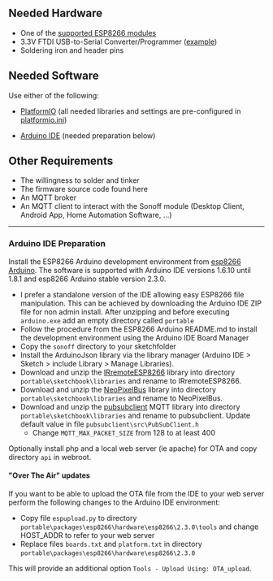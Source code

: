 ## Needed Hardware

* One of the [supported ESP8266 modules](https://github.com/arendst/Sonoff-Tasmota/blob/master/README.md)
* 3.3V FTDI USB-to-Serial Converter/Programmer ([example](https://www.sparkfun.com/products/9873))
* Soldering iron and header pins

## Needed Software

Use either of the following:

* [PlatformIO](http://platformio.org) (all needed libraries and settings are pre-configured in [platformio.ini](https://github.com/arendst/Sonoff-Tasmota/blob/master/platformio.ini))

* [Arduino IDE](https://www.arduino.cc/en/Main/Software) (needed preparation below)

## Other Requirements

* The willingness to solder and tinker
* The firmware source code found here
* An MQTT broker
* An MQTT client to interact with the Sonoff module (Desktop Client, Android App, Home Automation Software, ...)

----

### Arduino IDE Preparation

Install the ESP8266 Arduino development environment from [esp8266 Arduino](https://github.com/esp8266/Arduino). The software is supported with Arduino IDE versions 1.6.10 until 1.8.1 and esp8266 Arduino stable version 2.3.0.

- I prefer a standalone version of the IDE allowing easy ESP8266 file manipulation. This can be achieved by downloading the Arduino IDE ZIP file for non admin install. After unzipping and before executing ```arduino.exe``` add an empty directory called ```portable```
- Follow the procedure from the ESP8266 Arduino README.md to install the development environment using the Arduino IDE Board Manager
- Copy the ```sonoff``` directory to your sketchfolder
- Install the ArduinoJson library via the library manager (Arduino IDE > Sketch > include Library > Manage Libraries).
- Download and unzip the [IRremoteESP8266](https://github.com/markszabo/IRremoteESP8266) library into directory ```portable\sketchbook\libraries``` and rename to IRremoteESP8266.
- Download and unzip the [NeoPixelBus](https://github.com/Makuna/NeoPixelBus) library into directory ```portable\sketchbook\libraries``` and rename to NeoPixelBus.
- Download and unzip the [pubsubclient](https://github.com/knolleary/pubsubclient) MQTT library into directory ```portable\sketchbook\libraries``` and rename to pubsubclient. Update default value in file ```pubsubclient\src\PubSubClient.h```  
  - Change ```MQTT_MAX_PACKET_SIZE``` from 128 to at least 400  

Optionally install php and a local web server (ie apache) for OTA and copy directory ```api``` in webroot.

#### "Over The Air" updates
If you want to be able to upload the OTA file from the IDE to your web server perform the following changes to the Arduino IDE environment:

- Copy file ```espupload.py``` to directory ```portable\packages\esp8266\hardware\esp8266\2.3.0\tools``` and change HOST_ADDR to refer to your web server
- Replace files ```boards.txt``` and ```platform.txt``` in directory ```portable\packages\esp8266\hardware\esp8266\2.3.0```

This will provide an additional option ```Tools - Upload Using: OTA_upload```.
